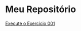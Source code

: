 # Meu Repositório

 <a href="https://monteiromanoel.github.io/html-css-novo/Estudos/html-css/exercicios/ex001/index.html">Execute o Exercício 001</a>